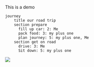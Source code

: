 This is a demo
```mermaid
journey
    title our road trip
    section prepare
      fill up car: 2: Me
      pack food: 3: my plus one
      plan journey: 5: my plus one, Me
    section get on road
      drive: 3: Me
      Sit down: 5: my plus one
```

[![](https://mermaid.ink/img/eyJjb2RlIjoiam91cm5leVxuICAgIHRpdGxlIG91ciByb2FkIHRyaXBcbiAgICBzZWN0aW9uIHByZXBhcmVcbiAgICAgIGZpbGwgdXAgY2FyOiAyOiBNZVxuICAgICAgcGFjayBmb29kOiAzOiBteSBwbHVzIG9uZVxuICAgICAgcGxhbiBqb3VybmV5OiA1OiBteSBwbHVzIG9uZSwgTWVcbiAgICBzZWN0aW9uIGdldCBvbiByb2FkXG4gICAgICBkcml2ZTogMzogTWVcbiAgICAgIFNpdCBkb3duOiA1OiBteSBwbHVzIG9uZVxuXG4gICAgICAiLCJtZXJtYWlkIjp7InRoZW1lIjoiZGVmYXVsdCJ9LCJ1cGRhdGVFZGl0b3IiOmZhbHNlLCJhdXRvU3luYyI6dHJ1ZSwidXBkYXRlRGlhZ3JhbSI6ZmFsc2V9)](https://mermaid-js.github.io/mermaid-live-editor/edit##eyJjb2RlIjoiam91cm5leVxuICAgIHRpdGxlIG91ciByb2FkIHRyaXBcbiAgICBzZWN0aW9uIHByZXBhcmVcbiAgICAgIGZpbGwgdXAgY2FyOiAyOiBNZVxuICAgICAgcGFjayBmb29kOiAzOiBteSBwbHVzIG9uZVxuICAgICAgcGxhbiBqb3VybmV5OiA1OiBteSBwbHVzIG9uZSwgTWVcbiAgICBzZWN0aW9uIGdldCBvbiByb2FkXG4gICAgICBkcml2ZTogMzogTWVcbiAgICAgIFNpdCBkb3duOiA1OiBteSBwbHVzIG9uZVxuXG4gICAgICAiLCJtZXJtYWlkIjoie1xuICBcInRoZW1lXCI6IFwiZGVmYXVsdFwiXG59IiwidXBkYXRlRWRpdG9yIjpmYWxzZSwiYXV0b1N5bmMiOnRydWUsInVwZGF0ZURpYWdyYW0iOmZhbHNlfQ)